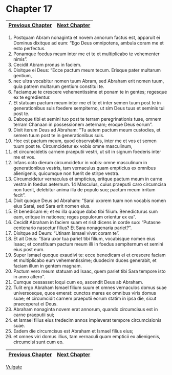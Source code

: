 # Chapter 17
| [Previous Chapter](Chapter%2016.md)| [Next Chapter](Chapter%2018.md) |
| --- | --- |
1. Postquam Abram nonaginta et novem annorum factus est, apparuit ei Dominus dixitque ad eum: “Ego Deus omnipotens, ambula coram me et esto perfectus.
2. Ponamque foedus meum inter me et te et multiplicabo te vehementer nimis”.
3. Cecidit Abram pronus in faciem.
4. Dixitque ei Deus: “Ecce pactum meum tecum. Erisque pater multarum gentium,
5. nec ultra vocabitur nomen tuum Abram, sed Abraham erit nomen tuum, quia patrem multarum gentium constitui te.
6. Faciamque te crescere vehementissime et ponam te in gentes; regesque ex te egredientur.
7. Et statuam pactum meum inter me et te et inter semen tuum post te in generationibus suis foedere sempiterno, ut sim Deus tuus et seminis tui post te.
8. Daboque tibi et semini tuo post te terram peregrinationis tuae, omnem terram Chanaan in possessionem aeternam; eroque Deus eorum”.
9. Dixit iterum Deus ad Abraham: “Tu autem pactum meum custodies, et semen tuum post te in generationibus suis.
10. Hoc est pactum meum, quod observabitis, inter me et vos et semen tuum post te. Circumcidetur ex vobis omne masculinum,
11. et circumcidetis carnem praeputii vestri, ut sit in signum foederis inter me et vos.
12. Infans octo dierum circumcidetur in vobis: omne masculinum in generationibus vestris, tam vernaculus quam empticius ex omnibus alienigenis, quicumque non fuerit de stirpe vestra.
13. Circumcidetur vernaculus et empticius, eritque pactum meum in carne vestra in foedus aeternum. 14 Masculus, cuius praeputii caro circumcisa non fuerit, delebitur anima illa de populo suo; pactum meum irritum fecit”.
15. Dixit quoque Deus ad Abraham: “Sarai uxorem tuam non vocabis nomen eius Sarai, sed Sara erit nomen eius.
16. Et benedicam ei; et ex illa quoque dabo tibi filium. Benedicturus sum eam, eritque in nationes; reges populorum orientur ex ea”.
17. Cecidit Abraham in faciem suam et risit dicens in corde suo: “Putasne centenario nascetur filius? Et Sara nonagenaria pariet?”.
18. Dixitque ad Deum: “Utinam Ismael vivat coram te”.
19. Et ait Deus: “Sara uxor tua pariet tibi filium, vocabisque nomen eius Isaac; et constituam pactum meum illi in foedus sempiternum et semini eius post eum.
20. Super Ismael quoque exaudivi te: ecce benedicam ei et crescere faciam et multiplicabo eum vehementissime; duodecim duces generabit, et faciam illum in gentem magnam.
21. Pactum vero meum statuam ad Isaac, quem pariet tibi Sara tempore isto in anno altero”.
22. Cumque cessasset loqui cum eo, ascendit Deus ab Abraham.
23. Tulit ergo Abraham Ismael filium suum et omnes vernaculos domus suae universosque, quos emerat: cunctos mares ex omnibus viris domus suae; et circumcidit carnem praeputii eorum statim in ipsa die, sicut praeceperat ei Deus.
24. Abraham nonaginta novem erat annorum, quando circumcisus est in carne praeputii sui;
25. et Ismael filius eius tredecim annos impleverat tempore circumcisionis suae.
26. Eadem die circumcisus est Abraham et Ismael filius eius;
27. et omnes viri domus illius, tam vernaculi quam empticii ex alienigenis, circumcisi sunt cum eo.

| [Previous Chapter](Chapter%2016.md)| [Next Chapter](Chapter%2018.md) |
| --- | --- |

[Vulgate](../Vulgateindex.md)